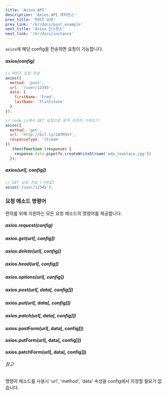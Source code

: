 ```yaml
---
title: 'Axios API'
description: 'Axios API 레퍼런스'
prev_title: 'POST 요청'
prev_link: '/kr/docs/post_example'
next_title: 'Axios 인스턴스'
next_link: '/kr/docs/instance'
---
```


`axios`에 해당 config을 전송하면 요청이 가능합니다.

##### axios(config)

```js
// POST 요청 전송
axios({
  method: 'post',
  url: '/user/12345',
  data: {
    firstName: 'Fred',
    lastName: 'Flintstone'
  }
});
```

```js
// node.js에서 GET 요청으로 원격 이미지 가져오기
axios({
  method: 'get',
  url: 'http://bit.ly/2mTM3nY',
  responseType: 'stream'
})
  .then(function (response) {
    response.data.pipe(fs.createWriteStream('ada_lovelace.jpg'))
  });
```

##### axios(url[, config])

```js
// GET 요청 전송 (기본값)
axios('/user/12345');
```

###  요청 메소드 명령어

편의를 위해 지원하는 모든 요청 메소드의 명령어를 제공합니다.

##### axios.request(config)
##### axios.get(url[, config])
##### axios.delete(url[, config])
##### axios.head(url[, config])
##### axios.options(url[, config])
##### axios.post(url[, data[, config]])
##### axios.put(url[, data[, config]])
##### axios.patch(url[, data[, config]])
#### axios.postForm(url[, data[, config]])
#### axios.putForm(url[, data[, config]])
#### axios.patchForm(url[, data[, config]])

###### 참고
명령어 메소드를 사용시 'url', 'method', 'data' 속성을 config에서 지정할 필요가 없습니다.
